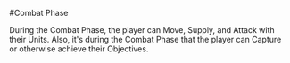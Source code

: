 #Combat Phase

During the Combat Phase, the player can Move, Supply, and Attack with their Units.  Also, it's during the Combat Phase that the player can Capture or otherwise achieve their Objectives.
